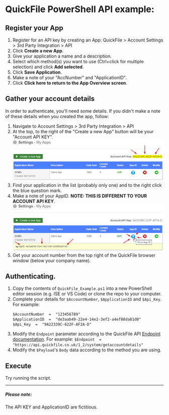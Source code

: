 # QuickFile PowerShell API example:

  
## Register your App
1. Register for an API key by creating an App: QuickFile > Account Settings > 3rd Party Integration > API
2. Click **Create a new App**.
3. Give your application a name and a description.
4. Select which method(s) you want to use (Ctrl+click for multiple selection) and click **Add selected**.
5. Click **Save Application**.
6. Make a note of your "AccNumber" and "ApplicationID".
7. Click **Click here to return to the App Overview screen**.

## Gather your account details
In order to authenticate, you'll need some details. If you didn't make a note of these details when you created the app, follow:
1. Navigate to Account Settings > 3rd Party Integration > API
2. At the top, to the right of the "Create a new App" button will be your "Account API KEY".
    ![API KEY](https://github.com/arcotek-ltd/quickfile_api/blob/master/images/API_KEY.png)
3. Find your application in the list (probably only one) and to the right click the blue question mark.
4. Make a note of your AppID. **NOTE: THIS IS DIFFERENT TO YOUR ACCOUNT API KEY**.
    ![AppID](https://github.com/arcotek-ltd/quickfile_api/blob/master/images/AppID.png)
5. Get your account number from the top right of the QuickFile browser window (below your company name).

## Authenticating.
1. Copy the contents of `QuickFile_Example.ps1` into a new PowerShell editor session (e.g. ISE or VS Code) or clone the repo to your computer.
2. Complete your details for `$AccountNumber`, `$ApplicationID` and `$Api_Key`. 
      For example:
      ```
      $AccountNumber  =  "123456789"
      $ApplicationID  =  "de3aab49-22e4-14e2-3ef2-a4ef88da81d0"
      $Api_Key  =  "9A22339C-622F-AF2A-D"
      ```
3.  Modify the `Endpoint` parameter according to the QuickFile API [Endpoint documentation][1].
    For example: `$Endpoint  =  "https://api.quickfile.co.uk/1_2/system/getaccountdetails"`
4. Modify the `$Payload`'s `Body` data according to the method you are using.

## Execute
Try running the script.

---
##### Please note:
The API KEY and ApplicationID are fictitious.


[1]: https://api.quickfile.co.uk/#2